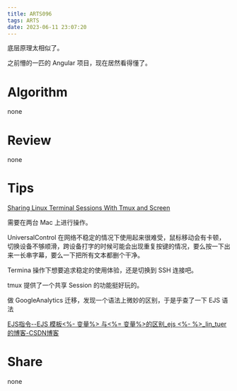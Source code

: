 ```yaml
---
title: ARTS096
tags: ARTS
date: 2023-06-11 23:07:20
---
```


底层原理太相似了。

之前懵的一匹的 Angular 项目，现在居然看得懂了。

<!--more-->

# Algorithm

none

# Review

none

# Tips

[Sharing Linux Terminal Sessions With Tmux and Screen](https://www.howtoforge.com/sharing-terminal-sessions-with-tmux-and-screen)

需要在两台 Mac 上进行操作。

UniversalControl 在网络不稳定的情况下使用起来很难受，鼠标移动会有卡顿，切换设备不够顺滑，跨设备打字的时候可能会出现重复按键的情况，要么按一下出来一长串字幕，要么一下把所有文本都删个干净。

Termina 操作下想要追求稳定的使用体验，还是切换到 SSH 连接吧。

tmux 提供了一个共享 Session 的功能挺好玩的。

做 GoogleAnalytics 迁移，发现一个语法上微妙的区别，于是乎查了一下 EJS 语法

[EJS指令--EJS 模板<%- 变量%> 与<%= 变量%>的区别_ejs <%- %>_lin_tuer的博客-CSDN博客](https://blog.csdn.net/lin_tuer/article/details/54695362)

# Share

none
